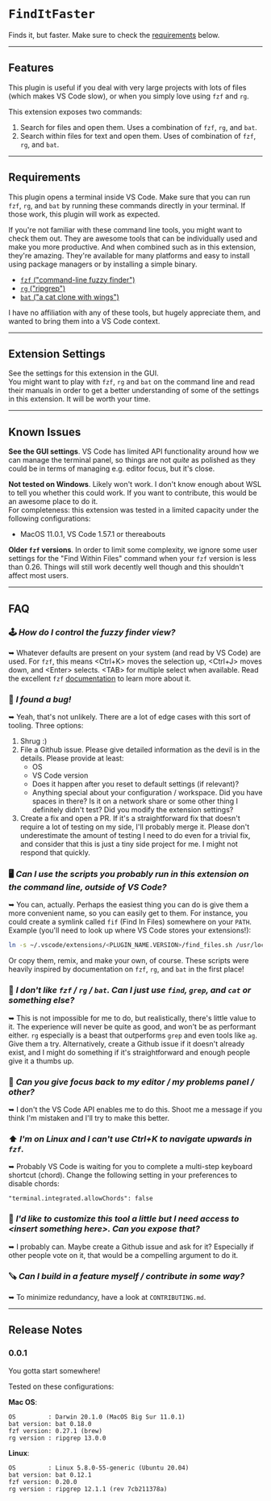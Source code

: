 # `FindItFaster`
Finds it, but faster. Make sure to check the [requirements](#requirements) below.

<hr />

## Features
This plugin is useful if you deal with very large projects with lots of files (which makes VS Code
slow), or when you simply love using `fzf` and `rg`.

This extension exposes two commands:
1. Search for files and open them. Uses a combination of `fzf`, `rg`, and `bat`.
2. Search within files for text and open them. Uses of combination of `fzf`, `rg`, and `bat`.

<hr />

<a name="requirements"></a>
## Requirements

This plugin opens a terminal inside VS Code. Make sure that you can run `fzf`, `rg`, and `bat` by
running these commands directly in your terminal. If those work, this plugin will work as expected.

If you're not familiar with these command line tools, you might want to check them out. They are
awesome tools that can be individually used and make you more productive. And when combined such as
in this extension, they're amazing. They're available for many platforms and easy to install using
package managers or by installing a simple binary.

- [`fzf` ("command-line fuzzy finder")](https://github.com/junegunn/fzf)
- [`rg` ("ripgrep")](https://github.com/BurntSushi/ripgrep)
- [`bat` ("a cat clone with wings")](https://github.com/sharkdp/bat)

I have no affiliation with any of these tools, but hugely appreciate them, and wanted to bring them
into a VS Code context.

<hr />

## Extension Settings

See the settings for this extension in the GUI.  
You might want to play with `fzf`, `rg` and `bat` on the command line and read their manuals in
order to get a better understanding of some of the settings in this extension. It will be worth
your time.

<hr />

## Known Issues

**See the GUI settings**. VS Code has limited API functionality around how we can manage the
terminal panel, so things are not _quite_ as polished as they could be in terms of managing e.g.
editor focus, but it's close.

**Not tested on Windows**. Likely won't work. I don't know enough about WSL to tell you whether this
could work. If you want to contribute, this would be an awesome place to do it.  
For completeness: this extension was tested in a limited capacity under the following
configurations:
- MacOS 11.0.1, VS Code 1.57.1 or thereabouts

**Older `fzf` versions**. In order to limit some complexity, we ignore some user settings for the
"Find Within Files" command when your `fzf` version is less than 0.26. Things will still work
decently well though and this shouldn't affect most users.

<hr />

## FAQ

### 🕹 _How do I control the fuzzy finder view?_
➥ Whatever defaults are present on your system (and read by VS Code) are used. For `fzf`, this means
&lt;Ctrl+K&gt; moves the selection up, &lt;Ctrl+J&gt; moves down, and &lt;Enter&gt; selects.
&lt;TAB&gt; for multiple select when available. Read the excellent `fzf`
[documentation](https://github.com/junegunn/fzf#readme) to learn more about it.

### 🐞 _I found a bug!_  
➥ Yeah, that's not unlikely. There are a lot of edge cases with this sort of tooling. Three options:
  1. Shrug :)
  2. File a Github issue. Please give detailed information as the devil is in the details. Please
     provide at least:
     - OS
     - VS Code version
     - Does it happen after you reset to default settings (if relevant)?
     - Anything special about your configuration / workspace. Did you have spaces in there? Is it
       on a network share or some other thing I definitely didn't test? Did you modify the extension
       settings?
  3. Create a fix and open a PR. If it's a straightforward fix that doesn't require a lot of testing
     on my side, I'll probably merge it. Please don't underestimate the amount of testing I need to
     do even for a trivial fix, and consider that this is just a tiny side project for me. I might
     not respond that quickly.

### 🖥 _Can I use the scripts you probably run in this extension on the command line, outside of VS Code?_  
➥ You can, actually. Perhaps the easiest thing you can do is give them a more convenient name, so
  you can easily get to them. For instance, you could create a symlink called `fif` (Find In Files)
  somewhere on your `PATH`. Example (you'll need to look up where VS Code stores your extensions!):
  ```bash
  ln -s ~/.vscode/extensions/<PLUGIN_NAME.VERSION>/find_files.sh /usr/local/bin/fif
  ```
  Or copy them, remix, and make your own, of course. These scripts were heavily inspired by
  documentation on `fzf`, `rg`, and `bat` in the first place!

### 💩 _I don't like `fzf` / `rg` / `bat`. Can I just use `find`, `grep`, and `cat` or something else?_  
➥ This is not impossible for me to do, but realistically, there's little value to it. The experience
  will never be quite as good, and won't be as performant either. `rg` especially is a beast that
  outperforms `grep` and even tools like `ag`. Give them a try. Alternatively, create a Github issue
  if it doesn't already exist, and I might do something if it's straightforward and enough people
  give it a thumbs up.

### 🧘 _Can you give focus back to my editor / my problems panel / other?_
➥ I don't the VS Code API enables me to do this. Shoot me a message if you think I'm mistaken and
  I'll try to make this better.

### ⬆️ _I'm on Linux and I can't use Ctrl+K to navigate upwards in `fzf`._
➥ Probably VS Code is waiting for you to complete a multi-step keyboard shortcut (chord). Change the
  following setting in your preferences to disable chords:
  ```
  "terminal.integrated.allowChords": false
  ```

### 🎄 <i>I'd like to customize this tool a little but I need access to &lt;insert something here&gt;. Can you expose that?</i>  
➥ I probably can. Maybe create a Github issue and ask for it? Especially if other people vote on it,
  that would be a compelling argument to do it.

### 🪚 _Can I  build in a feature myself / contribute in some way?_
➥ To minimize redundancy, have a look at `CONTRIBUTING.md`.

<hr />

## Release Notes

### 0.0.1
You gotta start somewhere!

Tested on these configurations:

**Mac OS**:
```
OS         : Darwin 20.1.0 (MacOS Big Sur 11.0.1)
bat version: bat 0.18.0
fzf version: 0.27.1 (brew)
rg version : ripgrep 13.0.0
```

**Linux**:
```
OS         : Linux 5.8.0-55-generic (Ubuntu 20.04)
bat version: bat 0.12.1
fzf version: 0.20.0
rg version : ripgrep 12.1.1 (rev 7cb211378a)
```